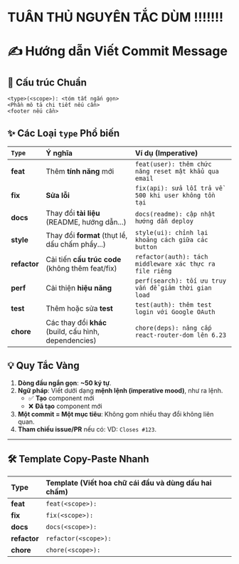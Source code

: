 # TUÂN THỦ NGUYÊN TẮC DÙM !!!!!!!
# ✍️ Hướng dẫn Viết Commit Message 

## 📌 Cấu trúc Chuẩn

``` 
<type>(<scope>): <tóm tắt ngắn gọn>
<Phần mô tả chi tiết nếu cần>
<footer nếu cần> 
```

## ✨ Các Loại `type` Phổ biến

| `Type` | Ý nghĩa | Ví dụ (Imperative) |
| :--- | :--- | :--- |
| **feat** | Thêm **tính năng** mới | `feat(user): thêm chức năng reset mật khẩu qua email` |
| **fix** | **Sửa lỗi** | `fix(api): sửa lỗi trả về 500 khi user không tồn tại` |
| **docs** | Thay đổi **tài liệu** (README, hướng dẫn...) | `docs(readme): cập nhật hướng dẫn deploy` |
| **style** | Thay đổi **format** (thụt lề, dấu chấm phẩy...) | `style(ui): chỉnh lại khoảng cách giữa các button` |
| **refactor** | Cải tiến **cấu trúc code** (không thêm feat/fix) | `refactor(auth): tách middleware xác thực ra file riêng` |
| **perf** | Cải thiện **hiệu năng** | `perf(search): tối ưu truy vấn để giảm thời gian load` |
| **test** | Thêm hoặc sửa **test** | `test(auth): thêm test login với Google OAuth` |
| **chore** | Các thay đổi **khác** (build, cấu hình, dependencies) | `chore(deps): nâng cấp react-router-dom lên 6.23` |

## 💡 Quy Tắc Vàng

1.  **Dòng đầu ngắn gọn**: **\~50 ký tự**.
2.  **Ngữ pháp**: Viết dưới dạng **mệnh lệnh (imperative mood)**, như ra lệnh.
      * ✅ **Tạo** component mới
      * ❌ **Đã tạo** component mới
3.  **Một commit = Một mục tiêu**: Không gom nhiều thay đổi không liên quan.
4.  **Tham chiếu issue/PR** nếu có: VD: `Closes #123`.

-----

## 🛠️ Template Copy-Paste Nhanh

| Type | Template (Viết hoa chữ cái đầu và dùng dấu hai chấm) |
| :--- | :--- |
| **feat** | ` feat(<scope>):  ` |
| **fix** | ` fix(<scope>):  ` |
| **docs** | ` docs(<scope>):  ` |
| **refactor** | ` refactor(<scope>):  ` |
| **chore** | ` chore(<scope>):  ` |
